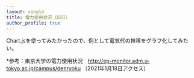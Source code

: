 ```yaml
---
layout: single
title: 電力使用状況（試行）
author_profile: true
---
```


Chart.jsを使ってみたかったので、例として電気代の推移をグラフ化してみたい。
<script src="https://cdnjs.cloudflare.com/ajax/libs/Chart.js/2.1.4/Chart.min.js"></script>

<canvas id="myChart" width="400" height="400"></canvas>
<script type="text/javascript">
  // データ --- (*1)
  const data = {
    labels: ['A', 'B', 'C', 'D', 'E'],
    datasets: [{
      label: '国語のテスト',
      data: [78, 64, 35, 90, 83]
    }]}
  // グラフを描画 --- (*2)
  const ctx = document.getElementById('chart_cv')
  const chart_cv = new Chart(ctx, {
    type: 'bar', // グラフの種類
    data: data, // データ
    options: {}}) // オプション
</script>



*参考：東京大学の電力使用状況　http://ep-monitor.adm.u-tokyo.ac.jp/campus/denryoku
（2021年1月18日アクセス）